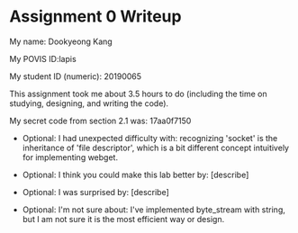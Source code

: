 Assignment 0 Writeup
=============

My name: Dookyeong Kang

My POVIS ID:lapis

My student ID (numeric): 20190065

This assignment took me about 3.5 hours to do (including the time on studying, designing, and writing the code).

My secret code from section 2.1 was: 17aa0f7150

- Optional: I had unexpected difficulty with: recognizing 'socket' is the inheritance of 'file descriptor', which is a bit different concept intuitively for implementing webget.

- Optional: I think you could make this lab better by: [describe]

- Optional: I was surprised by: [describe]

- Optional: I'm not sure about: I've implemented byte_stream with string, but I am not sure it is the most efficient way or design.
